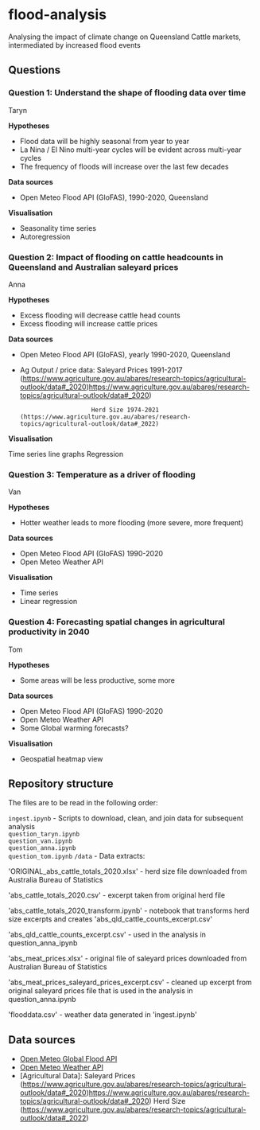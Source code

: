 # flood-analysis

Analysing the impact of climate change on Queensland Cattle markets, intermediated by increased flood events


## Questions

### Question 1: Understand the shape of flooding data over time

Taryn

**Hypotheses**

- Flood data will be highly seasonal from year to year
- La Nina / El Nino multi-year cycles will be evident across multi-year cycles
- The frequency of floods will increase over the last few decades

**Data sources**

- Open Meteo Flood API (GloFAS), 1990-2020, Queensland

**Visualisation**

- Seasonality time series
- Autoregression


### Question 2: Impact of flooding on cattle headcounts in Queensland and Australian saleyard prices

Anna

**Hypotheses**

- Excess flooding will decrease cattle head counts
- Excess flooding will increase cattle prices

**Data sources**

- Open Meteo Flood API (GloFAS), yearly 1990-2020, Queensland
- Ag Output / price data: Saleyard Prices 1991-2017 (https://www.agriculture.gov.au/abares/research-topics/agricultural-outlook/data#_2020)https://www.agriculture.gov.au/abares/research-topics/agricultural-outlook/data#_2020)

                          Herd Size 1974-2021 (https://www.agriculture.gov.au/abares/research-topics/agricultural-outlook/data#_2022)

**Visualisation**

Time series line graphs
Regression


### Question 3: Temperature as a driver of flooding 

Van

**Hypotheses**

- Hotter weather leads to more flooding (more severe, more frequent)

**Data sources**

- Open Meteo Flood API (GloFAS) 1990-2020
- Open Meteo Weather API

**Visualisation**

- Time series
- Linear regression


### Question 4: Forecasting spatial changes in agricultural productivity in 2040

Tom

**Hypotheses**

- Some areas will be less productive, some more

**Data sources**

- Open Meteo Flood API (GloFAS) 1990-2020
- Open Meteo Weather API
- Some Global warming forecasts?

**Visualisation**

- Geospatial heatmap view



## Repository structure
The files are to be read in the following order:
 
`ingest.ipynb` - Scripts to download, clean, and join data for subsequent analysis  
`question_taryn.ipynb`  
`question_van.ipynb`   
`question_anna.ipynb`   
`question_tom.ipynb` 
`/data` - Data extracts:

'ORIGINAL_abs_cattle_totals_2020.xlsx' - herd size file downloaded from Australia Bureau of Statistics

'abs_cattle_totals_2020.csv' - excerpt taken from original herd file

'abs_cattle_totals_2020_transform.ipynb' - notebook that transforms herd size excerpts and creates 'abs_qld_cattle_counts_excerpt.csv'

'abs_qld_cattle_counts_excerpt.csv' - used in the analysis in question_anna_ipynb

'abs_meat_prices.xlsx' - original file of saleyard prices downloaded from Australian Bureau of Statistics

'abs_meat_prices_saleyard_prices_excerpt.csv' - cleaned up excerpt from original saleyard prices file that is used in the analysis in question_anna.ipynb

'flooddata.csv' - weather data generated in 'ingest.ipynb'

## Data sources

- [Open Meteo Global Flood API](https://open-meteo.com/en/docs/flood-api)
- [Open Meteo Weather API](https://open-meteo.com/)
- [Agricultural Data]: Saleyard Prices (https://www.agriculture.gov.au/abares/research-topics/agricultural-outlook/data#_2020)https://www.agriculture.gov.au/abares/research-topics/agricultural-outlook/data#_2020)
                       Herd Size (https://www.agriculture.gov.au/abares/research-topics/agricultural-outlook/data#_2022)

